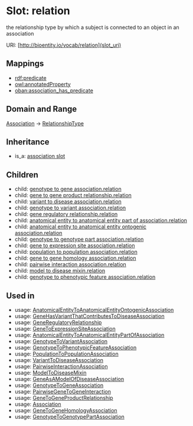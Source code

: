 # Slot: relation


the relationship type by which a subject is connected to an object in an association

URI: [http://bioentity.io/vocab/relation](slot_uri)
## Mappings

 * [rdf:predicate](http://purl.obolibrary.org/obo/rdf_predicate)
 * [owl:annotatedProperty](http://purl.obolibrary.org/obo/owl_annotatedProperty)
 * [oban:association_has_predicate](http://purl.obolibrary.org/obo/oban_association_has_predicate)
## Domain and Range

[Association](Association.md) -> [RelationshipType](RelationshipType.md)
## Inheritance

 *  is_a: [association slot](association_slot.md)
## Children

 *  child: [genotype to gene association.relation](genotype_to_gene_association_relation.md)
 *  child: [gene to gene product relationship.relation](gene_to_gene_product_relationship_relation.md)
 *  child: [variant to disease association.relation](variant_to_disease_association_relation.md)
 *  child: [genotype to variant association.relation](genotype_to_variant_association_relation.md)
 *  child: [gene regulatory relationship.relation](gene_regulatory_relationship_relation.md)
 *  child: [anatomical entity to anatomical entity part of association.relation](anatomical_entity_to_anatomical_entity_part_of_association_relation.md)
 *  child: [anatomical entity to anatomical entity ontogenic association.relation](anatomical_entity_to_anatomical_entity_ontogenic_association_relation.md)
 *  child: [genotype to genotype part association.relation](genotype_to_genotype_part_association_relation.md)
 *  child: [gene to expression site association.relation](gene_to_expression_site_association_relation.md)
 *  child: [population to population association.relation](population_to_population_association_relation.md)
 *  child: [gene to gene homology association.relation](gene_to_gene_homology_association_relation.md)
 *  child: [pairwise interaction association.relation](pairwise_interaction_association_relation.md)
 *  child: [model to disease mixin.relation](model_to_disease_mixin_relation.md)
 *  child: [genotype to phenotypic feature association.relation](genotype_to_phenotypic_feature_association_relation.md)
## Used in

 *  usage: [AnatomicalEntityToAnatomicalEntityOntogenicAssociation](AnatomicalEntityToAnatomicalEntityOntogenicAssociation.md)
 *  usage: [GeneHasVariantThatContributesToDiseaseAssociation](GeneHasVariantThatContributesToDiseaseAssociation.md)
 *  usage: [GeneRegulatoryRelationship](GeneRegulatoryRelationship.md)
 *  usage: [GeneToExpressionSiteAssociation](GeneToExpressionSiteAssociation.md)
 *  usage: [AnatomicalEntityToAnatomicalEntityPartOfAssociation](AnatomicalEntityToAnatomicalEntityPartOfAssociation.md)
 *  usage: [GenotypeToVariantAssociation](GenotypeToVariantAssociation.md)
 *  usage: [GenotypeToPhenotypicFeatureAssociation](GenotypeToPhenotypicFeatureAssociation.md)
 *  usage: [PopulationToPopulationAssociation](PopulationToPopulationAssociation.md)
 *  usage: [VariantToDiseaseAssociation](VariantToDiseaseAssociation.md)
 *  usage: [PairwiseInteractionAssociation](PairwiseInteractionAssociation.md)
 *  usage: [ModelToDiseaseMixin](ModelToDiseaseMixin.md)
 *  usage: [GeneAsAModelOfDiseaseAssociation](GeneAsAModelOfDiseaseAssociation.md)
 *  usage: [GenotypeToGeneAssociation](GenotypeToGeneAssociation.md)
 *  usage: [PairwiseGeneToGeneInteraction](PairwiseGeneToGeneInteraction.md)
 *  usage: [GeneToGeneProductRelationship](GeneToGeneProductRelationship.md)
 *  usage: [Association](Association.md)
 *  usage: [GeneToGeneHomologyAssociation](GeneToGeneHomologyAssociation.md)
 *  usage: [GenotypeToGenotypePartAssociation](GenotypeToGenotypePartAssociation.md)
